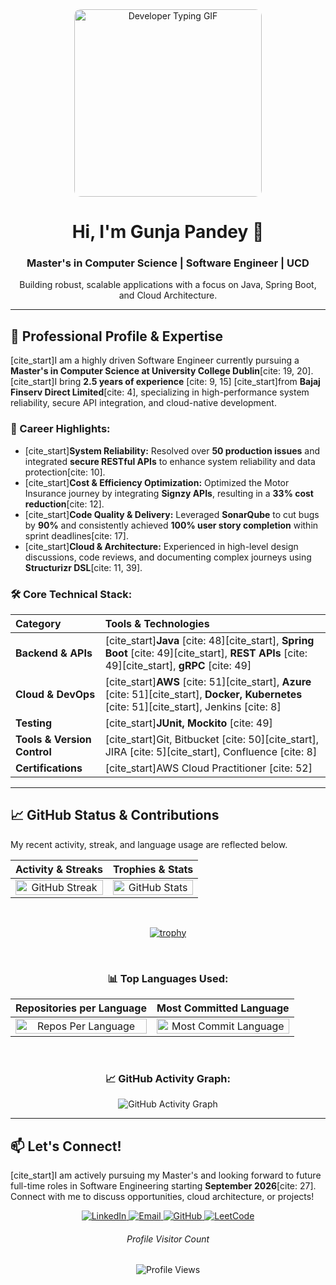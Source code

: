 <div align="center">
  <img src="https://media.giphy.com/media/Q84mIeB7jL8I6c9l0J/giphy.gif" width="300" alt="Developer Typing GIF" style="border-radius: 10px;">
</div>

<h1 align="center">Hi, I'm Gunja Pandey 👋</h1>
<h3 align="center">Master's in Computer Science | Software Engineer | UCD</h3>
<p align="center">Building robust, scalable applications with a focus on Java, Spring Boot, and Cloud Architecture.</p>

---

## 🚀 Professional Profile & Expertise

[cite_start]I am a highly driven Software Engineer currently pursuing a **Master's in Computer Science at University College Dublin**[cite: 19, 20]. [cite_start]I bring **2.5 years of experience** [cite: 9, 15] [cite_start]from **Bajaj Finserv Direct Limited**[cite: 4], specializing in high-performance system reliability, secure API integration, and cloud-native development.

### 💼 Career Highlights:
- [cite_start]**System Reliability:** Resolved over **50 production issues** and integrated **secure RESTful APIs** to enhance system reliability and data protection[cite: 10].
- [cite_start]**Cost & Efficiency Optimization:** Optimized the Motor Insurance journey by integrating **Signzy APIs**, resulting in a **33% cost reduction**[cite: 12].
- [cite_start]**Code Quality & Delivery:** Leveraged **SonarQube** to cut bugs by **90%** and consistently achieved **100% user story completion** within sprint deadlines[cite: 17].
- [cite_start]**Cloud & Architecture:** Experienced in high-level design discussions, code reviews, and documenting complex journeys using **Structurizr DSL**[cite: 11, 39].

### 🛠️ Core Technical Stack:

| Category | Tools & Technologies |
| :--- | :--- |
| **Backend & APIs** | [cite_start]**Java** [cite: 48][cite_start], **Spring Boot** [cite: 49][cite_start], **REST APIs** [cite: 49][cite_start], **gRPC** [cite: 49] |
| **Cloud & DevOps** | [cite_start]**AWS** [cite: 51][cite_start], **Azure** [cite: 51][cite_start], **Docker, Kubernetes** [cite: 51][cite_start], Jenkins [cite: 8] |
| **Testing** | [cite_start]**JUnit, Mockito** [cite: 49] |
| **Tools & Version Control** | [cite_start]Git, Bitbucket [cite: 50][cite_start], JIRA [cite: 5][cite_start], Confluence [cite: 8] |
| **Certifications** | [cite_start]AWS Cloud Practitioner [cite: 52] |

---

## 📈 GitHub Status & Contributions

My recent activity, streak, and language usage are reflected below.

<div align="center">

| Activity & Streaks | Trophies & Stats |
| :---: | :---: |
| <img src="https://github-readme-streak-stats.herokuapp.com/?user=gunjapandey&theme=vue-dark&hide_border=true" alt="GitHub Streak" width="100%"> | <img src="https://github-readme-stats.vercel.app/api?username=gunjapandey&show_icons=true&hide_border=true&theme=vue-dark" alt="GitHub Stats" width="100%"> |

  <br/>

  [![trophy](https://github-profile-trophy.vercel.app/?username=gunjapandey&rank=SSS,SS,S,AAA,AA,A,B,C,UNKNOWN&theme=dracula&margin-w=5)](https://github.com/ryo-ma/github-profile-trophy)

  <br/>

### 📊 Top Languages Used:

| Repositories per Language | Most Committed Language |
| :---: | :---: |
| <img src="https://github-profile-summary-cards.vercel.app/api/cards/repos-per-language?username=gunjapandey&theme=vue-dark" alt="Repos Per Language" width="100%"> | <img src="https://github-profile-summary-cards.vercel.app/api/cards/most-commit-language?username=gunjapandey&theme=vue-dark" alt="Most Commit Language" width="100%"> |

  <br/>

### 📈 GitHub Activity Graph:

![GitHub Activity Graph](https://activity-graph.herokuapp.com/graph?username=gunjapandey&theme=dracula)

</div>

---

## 📫 Let's Connect!

[cite_start]I am actively pursuing my Master's and looking forward to future full-time roles in Software Engineering starting **September 2026**[cite: 27]. Connect with me to discuss opportunities, cloud architecture, or projects!

<p align="center">
  <a href="https://www.linkedin.com/in/gunjapandey/" target="_blank">
    <img src="https://img.shields.io/badge/LinkedIn-%230077B5.svg?&style=for-the-badge&logo=linkedin&logoColor=white" alt="LinkedIn">
  </a>
  <a href="mailto:gunja.pandey@ucdconnect.ie" target="_blank">
    <img src="https://img.shields.io/badge/Email-D14836?style=for-the-badge&logo=gmail&logoColor=white" alt="Email">
  </a>
  <a href="https://github.com/gunjapandey" target="_blank">
    <img src="https://img.shields.io/badge/GitHub-100000?style=for-the-badge&logo=github&logoColor=white" alt="GitHub">
  </a>
  <a href="https://leetcode.com/gunjap9/" target="_blank">
    <img src="https://img.shields.io/badge/LeetCode-000000?style=for-the-badge&logo=leetcode&logoColor=yellow" alt="LeetCode">
  </a>
</p>

<div align="center">
  <h6>Profile Visitor Count</h6>
  <img src="https://profile-counter.glitch.me/gunjapandey/count.svg" alt="Profile Views">
</div>
